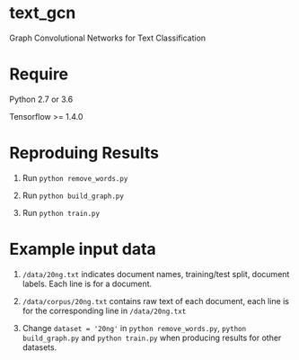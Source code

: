 # text_gcn

Graph Convolutional Networks for Text Classification

# Require

Python 2.7 or 3.6

Tensorflow >= 1.4.0

# Reproduing Results

1. Run `python remove_words.py`

2. Run `python build_graph.py`

3. Run `python train.py`

# Example input data

1. `/data/20ng.txt` indicates document names, training/test split, document labels. Each line is for a document.

2. `/data/corpus/20ng.txt` contains raw text of each document, each line is for the corresponding line in `/data/20ng.txt`

3. Change `dataset = '20ng'` in `python remove_words.py`, `python build_graph.py` and `python train.py` when producing results for other datasets.
